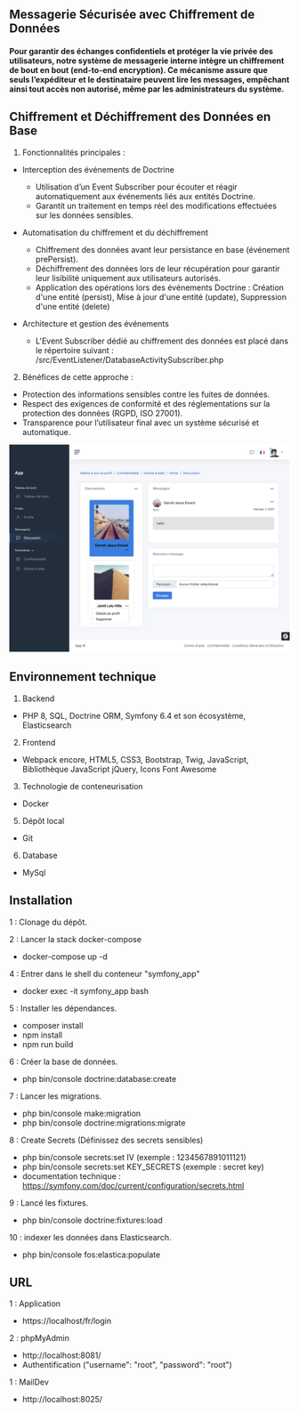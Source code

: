 ## Messagerie Sécurisée avec Chiffrement de Données

#### Pour garantir des échanges confidentiels et protéger la vie privée des utilisateurs, notre système de messagerie interne intègre un chiffrement de bout en bout (end-to-end encryption). Ce mécanisme assure que seuls l’expéditeur et le destinataire peuvent lire les messages, empêchant ainsi tout accès non autorisé, même par les administrateurs du système.

## Chiffrement et Déchiffrement des Données en Base

1. Fonctionnalités principales :

  -  Interception des événements de Doctrine
      - Utilisation d’un Event Subscriber pour écouter et réagir automatiquement aux événements liés aux entités Doctrine.
      - Garantit un traitement en temps réel des modifications effectuées sur les données sensibles.

  -  Automatisation du chiffrement et du déchiffrement
      - Chiffrement des données avant leur persistance en base (événement prePersist).
      - Déchiffrement des données lors de leur récupération pour garantir leur lisibilité uniquement aux utilisateurs autorisés.
      - Application des opérations lors des événements Doctrine : Création d'une entité (persist), Mise à jour d'une entité (update), Suppression d'une entité (delete)

  -  Architecture et gestion des événements
      - L'Event Subscriber dédié au chiffrement des données est placé dans le répertoire suivant : /src/EventListener/DatabaseActivitySubscriber.php

2. Bénéfices de cette approche :

  -  Protection des informations sensibles contre les fuites de données.
  -  Respect des exigences de conformité et des réglementations sur la protection des données (RGPD, ISO 27001).
  - Transparence pour l’utilisateur final avec un système sécurisé et automatique.

![Alt text](<Screenshot.png>)

## Environnement technique

1. Backend
  - PHP 8, SQL, Doctrine ORM, Symfony 6.4 et son écosystème, Elasticsearch

2. Frontend
  - Webpack encore, HTML5, CSS3, Bootstrap, Twig, JavaScript, Bibliothèque JavaScript jQuery, Icons Font Awesome

3. Technologie de conteneurisation
  - Docker

5. Dépôt local
  - Git

6. Database
  - MySql

## Installation

1 : Clonage du dépôt.

2 : Lancer la stack docker-compose
  - docker-compose up -d

4 : Entrer dans le shell du conteneur "symfony_app"
  - docker exec -it symfony_app bash

5 : Installer les dépendances.
  - composer install
  - npm install
  - npm run build

6 : Créer la base de données.
  - php bin/console doctrine:database:create

7 : Lancer les migrations.
  - php bin/console make:migration
  - php bin/console doctrine:migrations:migrate

8 : Create Secrets (Définissez des secrets sensibles)
  - php bin/console secrets:set IV (exemple : 1234567891011121)
  - php bin/console secrets:set KEY_SECRETS (exemple : secret key)
  - documentation technique : https://symfony.com/doc/current/configuration/secrets.html

9 : Lancé les fixtures.
  - php bin/console doctrine:fixtures:load

10 : indexer les données dans Elasticsearch.
  - php bin/console fos:elastica:populate

## URL

1 : Application
   - https://localhost/fr/login

2 : phpMyAdmin
  - http://localhost:8081/
  - Authentification ("username": "root", "password": "root")

1 : MailDev
   - http://localhost:8025/
